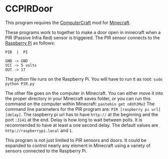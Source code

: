 CCPIRDoor
=========

This program requires the [ComputerCraft](http://www.computercraft.info/) mod for [Minecraft](https://minecraft.net/).

These programs work to together to make a door open in minecraft when a PIR (Passive Infra Red) sensor is triggered.
The PIR sensor connects to the [Raspberry Pi](http://www.raspberrypi.org/) as follows:

```
PIR  |  PI

GND -> GND
VCC -> 5 volts
OUT -> 17
```

The python file runs on the Raspberry Pi. You will have to run it as root: `sudo python PIR.py`

The other file goes on the computer in Minecraft. You can either move it into the proper directory in your Minecraft saves folder, or you can run this command on the computer within Minecraft: `pastebin get n8Vh3Mv2` The command line parameters for the PIR program are: `PIR [raspberry pi url] [delay]`. The raspberry pi url has to have `http://` at the beginning and the port `:3141` at the end. Delay is how long to wait between polls. It is recommended to have at least a one second delay. The default values are `http://raspberrypi.local` and `1`.

This program is not just limited to PIR sensors and doors. It could be expanded to control nearly any element in Minecraft using a variety of sensors connected to the Raspberry Pi.
